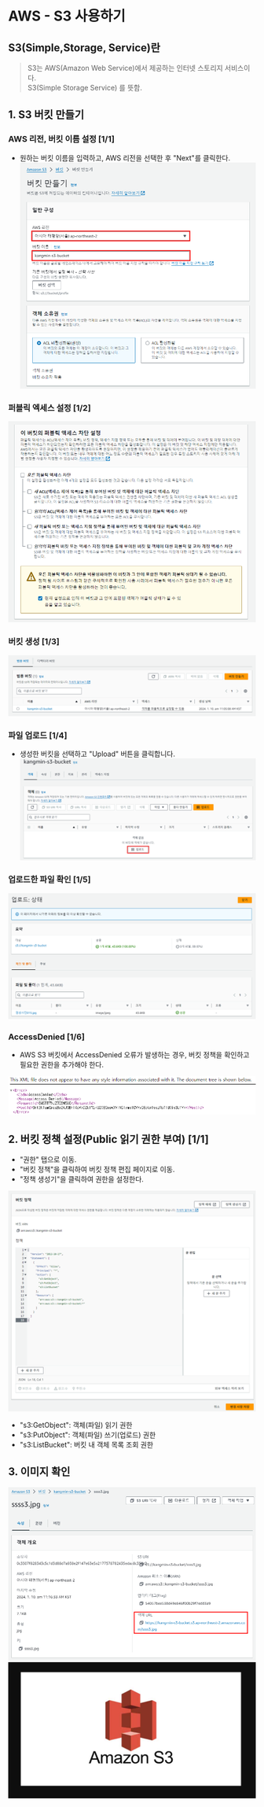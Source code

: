 # AWS - S3 사용하기

## S3(Simple,Storage, Service)란
> S3는 AWS(Amazon Web Service)에서 제공하는 인터넷 스토리지 서비스이다.  
> S3(Simple Storage Service) 를 뜻함.

## 1. S3 버킷 만들기

### AWS 리전, 버킷 이름 설정 [1/1]
- 원하는 버킷 이름을 입력하고, AWS 리전을 선택한 후 "Next"를 클릭한다.
![](https://github.com/dididiri1/TIL/blob/main/AWS/S3/images/01.png?raw=true)

### 퍼블릭 엑세스 설정 [1/2]
![](https://github.com/dididiri1/TIL/blob/main/AWS/S3/images/02.png?raw=true)


### 버킷 생성 [1/3]
![](https://github.com/dididiri1/TIL/blob/main/AWS/S3/images/03.png?raw=true)

### 파일 업로드 [1/4]
- 생성한 버킷을 선택하고 "Upload" 버튼을 클릭합니다.
![](https://github.com/dididiri1/TIL/blob/main/AWS/S3/images/04.png?raw=true)

### 업로드한 파일 확인  [1/5]
![](https://github.com/dididiri1/TIL/blob/main/AWS/S3/images/05.png?raw=true)

### AccessDenied [1/6]
- AWS S3 버킷에서 AccessDenied 오류가 발생하는 경우, 버킷 정책을 확인하고 필요한 권한을 추가해야 한다.

![](https://github.com/dididiri1/TIL/blob/main/AWS/S3/images/06.png?raw=true)

## 2. 버킷 정책 설정(Public 읽기 권한 부여) [1/1]
- "권한" 탭으로 이동.
- "버킷 정책"을 클릭하여 버킷 정책 편집 페이지로 이동.
- "정책 생성기"을 클릭하여 권한을 설정한다.

![](https://github.com/dididiri1/TIL/blob/main/AWS/S3/images/07.png?raw=true)

- "s3:GetObject": 객체(파일) 읽기 권한
- "s3:PutObject": 객체(파일) 쓰기(업로드) 권한
- "s3:ListBucket": 버킷 내 객체 목록 조회 권한

## 3. 이미지 확인
![](https://github.com/dididiri1/TIL/blob/main/AWS/S3/images/08.png?raw=true)
![](https://github.com/dididiri1/TIL/blob/main/AWS/S3/images/09.png?raw=true)






